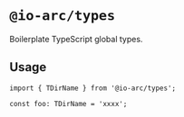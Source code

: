 # `@io-arc/types`

Boilerplate TypeScript global types.

## Usage

```
import { TDirName } from '@io-arc/types';

const foo: TDirName = 'xxxx';
```
